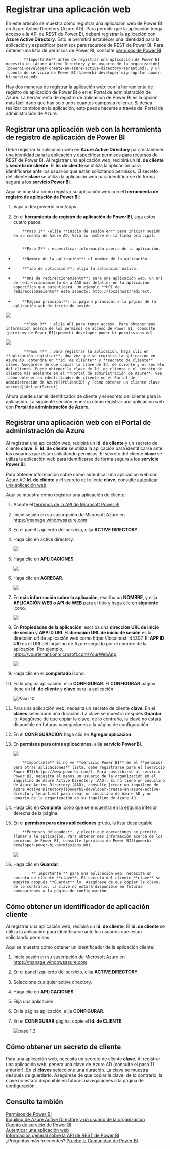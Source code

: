 <properties
   pageTitle="Registrar una aplicación web"
   description="Registrar una aplicación web"
   services="powerbi"
   documentationCenter=""
   authors="guyinacube"
   manager="mblythe"
   backup=""
   editor=""
   tags=""
   qualityFocus="no"
   qualityDate=""/>

<tags
   ms.service="powerbi"
   ms.devlang="NA"
   ms.topic="article"
   ms.tgt_pltfrm="NA"
   ms.workload="powerbi"
   ms.date="08/23/2016"
   ms.author="asaxton"/>

# Registrar una aplicación web

En este artículo se muestra cómo registrar una aplicación web de Power BI en Azure Active Directory (Azure AD). Para permitir que la aplicación tenga acceso a la API de REST de Power BI, deberá registrar la aplicación con **Azure Active Directory**. Esto le permitirá establecer una identidad para la aplicación y especificar permisos para recursos de REST de Power BI. Para obtener una lista de permisos de Power BI, consulte [permisos de Power BI](powerbi-developer-power-bi-permissions.md).


            **Importante** antes de registrar una aplicación de Power BI necesita un [Azure Active Directory y un usuario de la organización](powerbi-developer-create-an-azure-active-directory-tenant.md), y un [cuenta de servicio de Power BI](powerbi-developer-sign-up-for-power-bi-service.md).

Hay dos maneras de registrar la aplicación web: con la herramienta de registro de aplicación de Power BI o en el Portal de administración de Azure. La herramienta de registro de aplicación de Power BI es la opción más fácil dado que hay solo unos cuantos campos a rellenar. Si desea realizar cambios en la aplicación, esto puede hacerse a través del Portal de administración de Azure.

<a name="webTool"></a>
## Registrar una aplicación web con la herramienta de registro de aplicación de Power BI
Debe registrar la aplicación web en **Azure Active Directory** para establecer una identidad para la aplicación y especificar permisos para recursos de REST de Power BI. Al registrar una aplicación web, recibirá un **Id. de cliente** y **secreto de cliente**.  El **Id. de cliente** se utiliza la aplicación para identificarse ante los usuarios que están solicitando permisos. El secreto del cliente **clave** se utiliza la aplicación web para identificarse de forma segura a los **servicio Power BI**.

Aquí se muestra cómo registrar su aplicación web con el **herramienta de registro de aplicación de Power BI**:

1.  Vaya a dev.powerbi.com/apps.
2.  En el **herramienta de registro de aplicación de Power BI**, siga estos cuatro pasos:


            **Paso 1** -elija **Inicio de sesión en** para iniciar sesión en su cuenta de Azure AD. Verá su nombre en la línea principal.


            **Paso 2** : especificar información acerca de la aplicación.

  * 
            **Nombre de la aplicación**: el nombre de la aplicación.
  * 
            **Tipo de aplicación**: elija la aplicación nativa.
  * 
            **URI de redireccionamiento**: para una aplicación web, un uri de redireccionamiento da a AAD más detalles en la aplicación específica que autenticará. Un ejemplo **URI de redireccionamiento** este aspecto: http://localhost/redirect.
  * 
            **Página principal**: la página principal o la página de la aplicación web de inicio de sesión.

![](media/powerbi-developer-register-a-web-app/register-tool-2.png)


            **Paso 3** : elija API para tener acceso. Para obtener más información acerca de los permisos de acceso de Power BI, consulte [permisos de Power BI](powerbi-developer-power-bi-permissions.md).

![](media/powerbi-developer-register-a-web-app/register-app-tool-3.png)


            **Paso 4** : para registrar la aplicación, haga clic en **aplicación registrar**. Una vez que se registra la aplicación en Azure AD, obtendrá un **Id. de cliente** y **secreto de cliente** clave. Asegúrese de que copiar la clave de Id. de cliente y el secreto del cliente. Puede obtener la clave de Id. de cliente o el secreto de cliente más adelante en el **Portal de administración de Azure**. Vea [cómo obtener un identificador de cliente en el Portal de administración de Azure](#clientID) y [cómo obtener un cliente clave secreta](#clientSecret).

Ahora puede usar el identificador de cliente y el secreto del cliente para la aplicación. La siguiente sección muestra cómo registrar una aplicación web con **Portal de administración de Azure**.

<a name="web"></a>
## Registrar una aplicación web con el Portal de administración de Azure
Al registrar una aplicación web, recibirá un **Id. de cliente** y un secreto de cliente **clave**. El **Id. de cliente** se utiliza la aplicación para identificarse ante los usuarios que están solicitando permisos. El secreto del cliente **clave** se utiliza la aplicación web para identificarse de forma segura a los **servicio Power BI**.

Para obtener información sobre cómo autenticar una aplicación web con Azure AD **Id. de cliente** y el secreto del cliente **clave**, consulte [autenticar una aplicación web](powerbi-developer-authenticate-a-web-app.md).

Aquí se muestra cómo registrar una aplicación de cliente:

1. Acepte el [términos de la API de Microsoft Power BI](https://powerbi.microsoft.com/api-terms).
2. Inicie sesión en su suscripción de Microsoft Azure en https://manage.windowsazure.com.
3. En el panel izquierdo del servicio, elija **ACTIVE DIRECTORY**.
4. Haga clic en active directory.

    ![](media/powerbi-developer-register-a-web-app/register-app-ad.png)

5. Haga clic en **APLICACIONES**.

    ![](media/powerbi-developer-register-a-web-app/register-app-applications.png)

6. Haga clic en **AGREGAR**.

    ![](media/powerbi-developer-register-a-web-app/register-app-add.png)

7.  En **más información sobre la aplicación**, escriba un **NOMBRE**, y elija **APLICACIÓN WEB o API de WEB** para el tipo y haga clic en **siguiente** icono.

    ![](media/powerbi-developer-register-a-web-app/register-app-web-app.png)

8. En **Propiedades de la aplicación**, escriba una **dirección URL de inicio de sesión** y **APP ID URI**. El **dirección URL de inicio de sesión** es la dirección url de aplicación web como https://localhost: 44307. El **APP ID URI** es el URI del inquilino de Azure seguido por el nombre de la aplicación. Por ejemplo, https://yourtenant.onmicrosoft.com/YourWebApp.

    ![](media/powerbi-developer-register-a-web-app/register-app-properties.png)

9.  Haga clic en el **completado** icono.
10. En la página aplicación, elija **CONFIGURAR**. El **CONFIGURAR** página tiene un **Id. de cliente** y **clave** para la aplicación.

    ![Paso 10](media/powerbi-developer-register-a-web-app/register-app-config.png)

11. Para una aplicación web, necesita un secreto de cliente **clave**. En el **claves** seleccione una duración. La clave se muestra después **Guardar** lo. Asegúrese de que copiar la clave; de lo contrario, la clave no estará disponible en futuras navegaciones a la página de configuración.

12. En el **CONFIGURACIÓN** haga clic en **Agregar aplicación**.
13. En **permisos para otras aplicaciones**, elija **servicio Power BI**.

    ![](media/powerbi-developer-register-a-web-app/register-app-permissions.png)

    
            **Importante** Si no ve **servicio Power BI** en el **permisos para otras aplicaciones** lista, debe registrarse para el [servicio Power BI](https://www.powerbi.com/). Para suscribirse al servicio Power BI, necesita al menos un usuario de la organización en el inquilino de Azure Active Directory (AAD). Si no tiene un inquilino de Azure Active Directory (AAD), consulte [crear un inquilino de Azure Active Directory](powerbi-developer-create-an-azure-active-directory-tenant.md) para crear un inquilino de Azure AD y un usuario de la organización en su inquilino de Azure AD.

14. Haga clic en **Complete** icono que se encuentra en la esquina inferior derecha de la página.
15. En el **permisos para otras aplicaciones** grupo, la lista desplegable  

            **Permisos delegados**, y elegir qué operaciones se permite llamar a la aplicación. Para obtener más información acerca de los permisos de Power BI, consulte [permisos de Power BI](powerbi-developer-power-bi-permissions.md).

    ![](media/powerbi-developer-register-a-web-app/register-app-delegated.png)

16. Haga clic en **Guardar**.

    
                ** Importante ** para una aplicación web, necesita un secreto de cliente **clave**. El secreto del cliente **clave** se muestra después **Guardar** lo. Asegúrese de que copiar la clave; de lo contrario, la clave no estará disponible en futuras navegaciones a la página de configuración.


<a name="clientID"></a>
## Cómo obtener un identificador de aplicación cliente
Al registrar una aplicación web, recibirá un **Id. de cliente**.  El **Id. de cliente** se utiliza la aplicación para identificarse ante los usuarios que están solicitando permisos.

Aquí se muestra cómo obtener un identificador de la aplicación cliente:

1. Inicie sesión en su suscripción de Microsoft Azure en https://manage.windowsazure.com.
2. En el panel izquierdo del servicio, elija **ACTIVE DIRECTORY**.
3. Seleccione cualquier active directory.
4. Haga clic en **APLICACIONES**.
5. Elija una aplicación.
6. En la página aplicación, elija **CONFIGURAR**.
7. En el **CONFIGURAR** página, copie el **Id. de CLIENTE**.

    ![paso 1.3](media/powerbi-developer-register-a-web-app/register-app-clientid.png)

<a name="clientSecret"></a>
## Cómo obtener un secreto de cliente

Para una aplicación web, necesita un secreto de cliente **clave**. Al registrar una aplicación web, genera una clave de Azure AD (consulte el paso 11 anterior). En el **claves** seleccione una duración. La clave se muestra después de guardarlo. Asegúrese de que copiar la clave; de lo contrario, la clave no estará disponible en futuras navegaciones a la página de configuración.

## Consulte también

[Permisos de Power BI](powerbi-developer-power-bi-permissions.md)  
[Inquilino de Azure Active Directory y un usuario de la organización](powerbi-developer-create-an-azure-active-directory-tenant.md)  
[Cuenta de servicio de Power BI](powerbi-developer-sign-up-for-power-bi-service.md)  
[Autenticar una aplicación web](powerbi-developer-authenticate-a-web-app.md)  
[Información general sobre la API de REST de Power BI](powerbi-developer-overview-of-power-bi-rest-api.md)  
¿Preguntas más frecuentes? [Pruebe la Comunidad de Power BI](http://community.powerbi.com/)